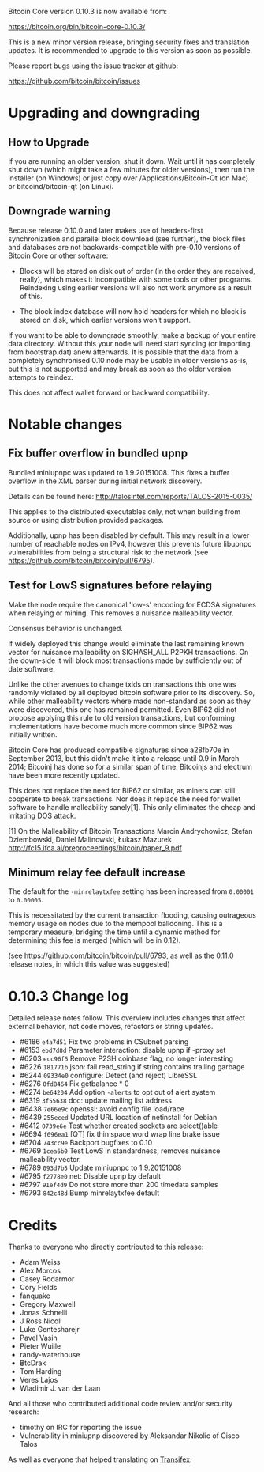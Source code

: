 Bitcoin Core version 0.10.3 is now available from:

  <https://bitcoin.org/bin/bitcoin-core-0.10.3/>

This is a new minor version release, bringing security fixes and translation 
updates. It is recommended to upgrade to this version as soon as possible.

Please report bugs using the issue tracker at github:

  <https://github.com/bitcoin/bitcoin/issues>

Upgrading and downgrading
=========================

How to Upgrade
--------------

If you are running an older version, shut it down. Wait until it has completely
shut down (which might take a few minutes for older versions), then run the
installer (on Windows) or just copy over /Applications/Bitcoin-Qt (on Mac) or
bitcoind/bitcoin-qt (on Linux).

Downgrade warning
------------------

Because release 0.10.0 and later makes use of headers-first synchronization and
parallel block download (see further), the block files and databases are not
backwards-compatible with pre-0.10 versions of Bitcoin Core or other software:

* Blocks will be stored on disk out of order (in the order they are
received, really), which makes it incompatible with some tools or
other programs. Reindexing using earlier versions will also not work
anymore as a result of this.

* The block index database will now hold headers for which no block is
stored on disk, which earlier versions won't support.

If you want to be able to downgrade smoothly, make a backup of your entire data
directory. Without this your node will need start syncing (or importing from
bootstrap.dat) anew afterwards. It is possible that the data from a completely
synchronised 0.10 node may be usable in older versions as-is, but this is not
supported and may break as soon as the older version attempts to reindex.

This does not affect wallet forward or backward compatibility.

Notable changes
===============

Fix buffer overflow in bundled upnp
------------------------------------

Bundled miniupnpc was updated to 1.9.20151008. This fixes a buffer overflow in
the XML parser during initial network discovery.

Details can be found here: http://talosintel.com/reports/TALOS-2015-0035/

This applies to the distributed executables only, not when building from source or
using distribution provided packages.

Additionally, upnp has been disabled by default. This may result in a lower
number of reachable nodes on IPv4, however this prevents future libupnpc
vulnerabilities from being a structural risk to the network
(see https://github.com/bitcoin/bitcoin/pull/6795).

Test for LowS signatures before relaying
-----------------------------------------

Make the node require the canonical 'low-s' encoding for ECDSA signatures when
relaying or mining.  This removes a nuisance malleability vector.

Consensus behavior is unchanged.

If widely deployed this change would eliminate the last remaining known vector
for nuisance malleability on SIGHASH_ALL P2PKH transactions. On the down-side
it will block most transactions made by sufficiently out of date software.

Unlike the other avenues to change txids on transactions this
one was randomly violated by all deployed bitcoin software prior to
its discovery. So, while other malleability vectors where made
non-standard as soon as they were discovered, this one has remained
permitted. Even BIP62 did not propose applying this rule to
old version transactions, but conforming implementations have become
much more common since BIP62 was initially written.

Bitcoin Core has produced compatible signatures since a28fb70e in
September 2013, but this didn't make it into a release until 0.9
in March 2014; Bitcoinj has done so for a similar span of time.
Bitcoinjs and electrum have been more recently updated.

This does not replace the need for BIP62 or similar, as miners can
still cooperate to break transactions.  Nor does it replace the
need for wallet software to handle malleability sanely[1]. This
only eliminates the cheap and irritating DOS attack.

[1] On the Malleability of Bitcoin Transactions
Marcin Andrychowicz, Stefan Dziembowski, Daniel Malinowski, Łukasz Mazurek
http://fc15.ifca.ai/preproceedings/bitcoin/paper_9.pdf

Minimum relay fee default increase
-----------------------------------

The default for the `-minrelaytxfee` setting has been increased from `0.00001`
to `0.00005`.

This is necessitated by the current transaction flooding, causing
outrageous memory usage on nodes due to the mempool ballooning. This is a
temporary measure, bridging the time until a dynamic method for determining
this fee is merged (which will be in 0.12).

(see https://github.com/bitcoin/bitcoin/pull/6793, as well as the 0.11.0
release notes, in which this value was suggested)

0.10.3 Change log
=================

Detailed release notes follow. This overview includes changes that affect external
behavior, not code moves, refactors or string updates.

- #6186 `e4a7d51` Fix two problems in CSubnet parsing
- #6153 `ebd7d8d` Parameter interaction: disable upnp if -proxy set
- #6203 `ecc96f5` Remove P2SH coinbase flag, no longer interesting
- #6226 `181771b` json: fail read_string if string contains trailing garbage
- #6244 `09334e0` configure: Detect (and reject) LibreSSL
- #6276 `0fd8464` Fix getbalance * 0
- #6274 `be64204` Add option `-alerts` to opt out of alert system
- #6319 `3f55638` doc: update mailing list address
- #6438 `7e66e9c` openssl: avoid config file load/race
- #6439 `255eced` Updated URL location of netinstall for Debian
- #6412 `0739e6e` Test whether created sockets are select()able
- #6694 `f696ea1` [QT] fix thin space word wrap line brake issue
- #6704 `743cc9e` Backport bugfixes to 0.10
- #6769 `1cea6b0` Test LowS in standardness, removes nuisance malleability vector.
- #6789 `093d7b5` Update miniupnpc to 1.9.20151008
- #6795 `f2778e0` net: Disable upnp by default
- #6797 `91ef4d9` Do not store more than 200 timedata samples
- #6793 `842c48d` Bump minrelaytxfee default

Credits
=======

Thanks to everyone who directly contributed to this release:

- Adam Weiss
- Alex Morcos
- Casey Rodarmor
- Cory Fields
- fanquake
- Gregory Maxwell
- Jonas Schnelli
- J Ross Nicoll
- Luke Gentesharejr
- Pavel Vasin
- Pieter Wuille
- randy-waterhouse
- ฿tcDrak
- Tom Harding
- Veres Lajos
- Wladimir J. van der Laan

And all those who contributed additional code review and/or security research:

- timothy on IRC for reporting the issue
- Vulnerability in miniupnp discovered by Aleksandar Nikolic of Cisco Talos

As well as everyone that helped translating on [Transifex](https://www.transifex.com/projects/p/bitcoin/).
